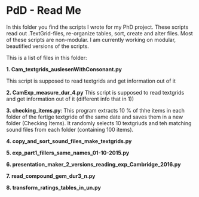 # PdD - Read Me

In this folder you find the scripts I wrote for my PhD project. These scripts read out .TextGrid-files, re-organize tables, sort, create and alter files. Most of these scripts are non-modular. I am currently working on modular, beautified versions of the scripts.

This is a list of files in this folder:

**1. Cam_textgrids_auslesenWithConsonant.py** <p>This script is supposed to read textgrids and get information out of it

**2. CamExp_measure_dur_4.py** 		This script is supposed to read textgrids and get information out of it (different info that in 1))

**3. checking_items.py**:   This program extracts 10 % of thhe items in each folder of the fertige textgride of the same date and saves them in a new folder (Checking Items). It randomly selects 10 textgriuds and teh matching sound files from each folder (containing 100 items).

**4. copy_and_sort_sound_files_make_textgrids.py**

**5. exp_part1_fillers_same_names_01-10-2015.py**

**6. presentation_maker_2_versions_reading_exp_Cambridge_2016.py**

**7. read_compound_gem_dur3_n.py**

**8. transform_ratings_tables_in_un.py**
